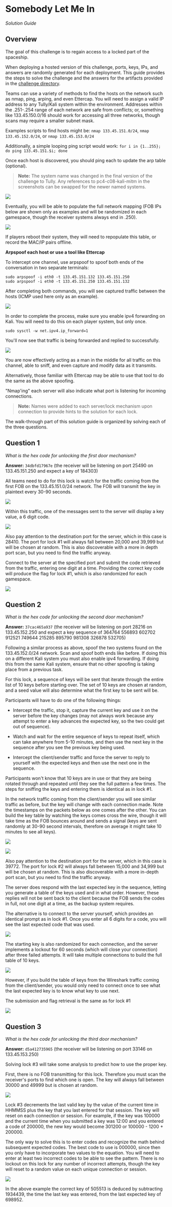 # Somebody Let Me In

_Solution Guide_

## Overview

The goal of this challenge is to regain access to a locked part of the spaceship.

When deploying a hosted version of this challenge, ports, keys, IPs, and answers are randomly generated for each deployment. This guide provides the steps to solve the challenge and the answers for the artifacts provided in the [challenge directory](./challenge).

Teams can use a variety of methods to find the hosts on the network such as nmap, ping, arping, and even Ettercap. You will need to assign a valid IP address to any Tully/Kali system within the environment. Addresses within the .251-.254 range of each network are safe from conflicts; or, something like 133.45.150.0/16 should work for accessing all three networks, though scans may require a smaller subnet mask.

Examples scripts to find hosts might be: `nmap 133.45.151.0/24`, `nmap 133.45.152.0/24`, or `nmap 133.45.153.0/24`

Additionally, a simple looping ping script would work: `for i in {1..255}; do ping 133.45.151.$i; done`

Once each host is discovered, you should ping each to update the arp table (optional).

> **Note:** The system name was changed in the final version of the challenge to Tully. Any references to pc4-c08-kali-mitm in the screenshots can be swapped for the newer named systems.

![](img/c08-image1.png)

Eventually, you will be able to populate the full network mapping (FOB IPs below are shown only as examples and will be randomized in each gamespace, though the receiver systems always end in .250).

![](img/c08-image2.png)

If players reboot their system, they will need to repopulate this table, or record the MAC/IP pairs offline.

**Arpspoof each host or use a tool like Ettercap**

To intercept one channel, use arpspoof to spoof both ends of the conversation in two separate terminals:

```
sudo arpspoof -i eth0 -t 133.45.151.132 133.45.151.250
sudo arpspoof -i eth0 -t 133.45.151.250 133.45.151.132
```

After completing both commands, you will see captured traffic between the hosts (ICMP used here only as an example).

![](img/c08-image3.png)

In order to complete the process, make sure you enable ipv4 forwarding on Kali. You will need to do this on each player system, but only once.

```
sudo sysctl -w net.ipv4.ip_forward=1
```

You'll now see that traffic is being forwarded and replied to successfully.

![](img/c08-image4.png)

You are now effectively acting as a man in the middle for all traffic on this channel, able to sniff, and even capture and modify data as it transmits.

Alternatively, those familiar with Ettercap may be able to use that tool to do the same as the above spoofing.

"Nmap'ing" each server will also indicate what port is listening for incoming connections.

>**Note:** Names were added to each server/lock mechanism upon connection to provide hints to the solution for each lock.

The walk-through part of this solution guide is organized by solving each of the three questions.

## Question 1

_What is the hex code for unlocking the first door mechanism?_

**Answer:** `34dbfd17967e` (the receiver will be listening on port 25490 on 133.45.151.250 and expect a key of 184303)

All teams need to do for this lock is watch for the traffic coming from the first FOB on the 133.45.151.0/24 network. The FOB will transmit the key in plaintext every 30-90 seconds.

![](img/c08-image5.png)

Within this traffic, one of the messages sent to the server will display a key value, a 6 digit code.

![](img/c08-image6.png)

Also pay attention to the destination port for the server, which in this case is 28410. The port for lock \#1 will always fall between 20,000 and 39,999 but will be chosen at random. This is also discoverable with a more in depth port scan, but you need to find the traffic anyway.

Connect to the server at the specified port and submit the code retrieved from the traffic, entering one digit at a time. Providing the correct key code will produce the flag for lock \#1, which is also randomized for each gamespace.

![](img/c08-image7.png)

## Question 2

_What is the hex code for unlocking the second door mechanism?_

**Answer:** `37cac465a937` (the receiver will be listening on port 28216 on 133.45.152.250 and expect a key sequence of 364764 556893 602702 912521 749644 215285 895790 981308 326878 532705)

Following a similar process as above, spoof the two systems found on the 133.45.152.0/24 network. Scan and spoof both ends like before. If doing this on a different Kali system you must also enable ipv4 forwarding. If doing this from the same Kali system,  ensure that no other spoofing is taking place from a previous task.

For this lock, a sequence of keys will be sent that iterate through the entire list of 10 keys before starting over. The set of 10 keys are chosen at random, and a seed value will also determine what the first key to be sent will be.

Participants will have to do one of the following things:

- Intercept the traffic, stop it, capture the current key and use it on the server before the key changes (may not always work because any attempt to enter a key advances the expected key, so the two could get out of sequence).

- Watch and wait for the entire sequence of keys to repeat itself, which can take anywhere from 5-10 minutes, and then use the next key in the sequence after you see the previous key being used.

- Intercept the client/sender traffic and force the server to reply to yourself with the expected keys and then use the next one in the sequence.

Participants won't know that 10 keys are in use or that they are being rotated through and repeated until they see the full pattern a few times. The steps for sniffing the keys and entering them is identical as in lock \#1.

In the network traffic coming from the client/sender you will see similar traffic as before, but the key will change with each connection made. Note the timestamps on the packets below as one comes after the other. You can build the key table by watching the keys comes cross the wire, though it will take time as the FOB bounces around and sends a signal (keys are sent randomly at 30-90 second intervals, therefore on average it might take 10 minutes to see all keys).

![](img/c08-image8.png)

![](img/c08-image9.png)

Also pay attention to the destination port for the server, which in this case is 39772. The port for lock \#2 will always fall between 15,000 and 34,999 but will be chosen at random. This is also discoverable with a more in-depth port scan, but you need to find the traffic anyway.

The server does respond with the last expected key in the sequence, letting you generate a table of the keys used and in what order. However, these replies will not be sent back to the client because the FOB sends the codes in full, not one digit at a time, as the backup system requires.

The alternative is to connect to the server yourself, which provides an identical prompt as in lock \#1. Once you enter all 6 digits for a code, you will see the last expected code that was used.

![](img/c08-image10.png)

The starting key is also randomized for each connection, and the server implements a lockout for 60 seconds (which will close your connection) after three failed attempts. It will take multiple connections to build the full table of 10 keys.

![](img/c08-image11.png)

However, if you build the table of keys from the Wireshark traffic coming from the client/sender, you would only need to connect once to see what the last expected key is to know what key to use next.

The submission and flag retrieval is the same as for lock \#1

![](img/c08-image12.png)

## Question 3

_What is the hex code for unlocking the third door mechanism?_

**Answer:** `d5a412735965` (the receiver will be listening on port 33146 on 133.45.153.250)

Solving lock \#3 will take some analysis to predict how to use the proper key.

First, there is no FOB transmitting for this lock. Therefore you must scan the receiver's ports to find which one is open. The key will always fall between 30000 and 49999 but is chosen at random.

![](img/c08-image13.png)

Lock \#3 decrements the last valid key by the value of the current time in HHMMSS plus the key that you last entered for that session. The key will reset on each connection or session. For example, if the key was 100000 and the current time when you submitted a key was 12:00 and you entered a code of 200000, the new key would become 301200 or 100000 - 1200 + 200000.

The only way to solve this is to enter codes and recognize the math behind subsequent expected codes. The best code to use is 000000, since then you only have to incorporate two values to the equation. You will need to enter at least two incorrect codes to be able to see the pattern. There is no lockout on this lock for any number of incorrect attempts, though the key will reset to a random value on each unique connection or session.

![](img/c08-image14.png)

In the above example the correct key of 505513 is deduced by subtracting 1934439, the time the last key was entered, from the last expected key of 698952.
